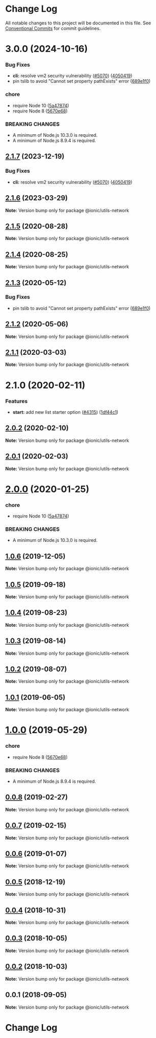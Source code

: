 # Change Log

All notable changes to this project will be documented in this file.
See [Conventional Commits](https://conventionalcommits.org) for commit guidelines.

# 3.0.0 (2024-10-16)


### Bug Fixes

* **cli:** resolve vm2 security vulnerability ([#5070](https://github.com/ionic-team/ionic-cli/issues/5070)) ([4050419](https://github.com/ionic-team/ionic-cli/commit/4050419bef70fb92e58b0a83cd4b68b48090e596))
* pin tslib to avoid "Cannot set property pathExists" error ([689e1f0](https://github.com/ionic-team/ionic-cli/commit/689e1f038b907356ef855a067a76d4822e7072a8))


### chore

* require Node 10 ([5a47874](https://github.com/ionic-team/ionic-cli/commit/5a478746c074207b6dc96aa8771f04a606deb1ef))
* require Node 8 ([5670e68](https://github.com/ionic-team/ionic-cli/commit/5670e68eafb4b6ba2e60b6120e836931508c03a5))


### BREAKING CHANGES

* A minimum of Node.js 10.3.0 is required.
* A minimum of Node.js 8.9.4 is required.





## [2.1.7](https://github.com/ionic-team/ionic-cli/compare/@ionic/utils-network@2.1.6...@ionic/utils-network@2.1.7) (2023-12-19)


### Bug Fixes

* **cli:** resolve vm2 security vulnerability ([#5070](https://github.com/ionic-team/ionic-cli/issues/5070)) ([4050419](https://github.com/ionic-team/ionic-cli/commit/4050419bef70fb92e58b0a83cd4b68b48090e596))





## [2.1.6](https://github.com/ionic-team/ionic-cli/compare/@ionic/utils-network@2.1.5...@ionic/utils-network@2.1.6) (2023-03-29)

**Note:** Version bump only for package @ionic/utils-network





## [2.1.5](https://github.com/ionic-team/ionic-cli/compare/@ionic/utils-network@2.1.4...@ionic/utils-network@2.1.5) (2020-08-28)

**Note:** Version bump only for package @ionic/utils-network





## [2.1.4](https://github.com/ionic-team/ionic-cli/compare/@ionic/utils-network@2.1.3...@ionic/utils-network@2.1.4) (2020-08-25)

**Note:** Version bump only for package @ionic/utils-network





## [2.1.3](https://github.com/ionic-team/ionic-cli/compare/@ionic/utils-network@2.1.2...@ionic/utils-network@2.1.3) (2020-05-12)


### Bug Fixes

* pin tslib to avoid "Cannot set property pathExists" error ([689e1f0](https://github.com/ionic-team/ionic-cli/commit/689e1f038b907356ef855a067a76d4822e7072a8))





## [2.1.2](https://github.com/ionic-team/ionic-cli/compare/@ionic/utils-network@2.1.1...@ionic/utils-network@2.1.2) (2020-05-06)

**Note:** Version bump only for package @ionic/utils-network





## [2.1.1](https://github.com/ionic-team/ionic-cli/compare/@ionic/utils-network@2.1.0...@ionic/utils-network@2.1.1) (2020-03-03)

**Note:** Version bump only for package @ionic/utils-network





# 2.1.0 (2020-02-11)


### Features

* **start:** add new list starter option ([#4315](https://github.com/ionic-team/ionic-cli/issues/4315)) ([1df44c1](https://github.com/ionic-team/ionic-cli/commit/1df44c1591f37b89f2b672857740edd6cb2aea67))





## [2.0.2](https://github.com/ionic-team/ionic-cli/compare/@ionic/utils-network@2.0.1...@ionic/utils-network@2.0.2) (2020-02-10)

**Note:** Version bump only for package @ionic/utils-network





## [2.0.1](https://github.com/ionic-team/ionic-cli/compare/@ionic/utils-network@2.0.0...@ionic/utils-network@2.0.1) (2020-02-03)

**Note:** Version bump only for package @ionic/utils-network





# [2.0.0](https://github.com/ionic-team/ionic-cli/compare/@ionic/utils-network@1.0.6...@ionic/utils-network@2.0.0) (2020-01-25)


### chore

* require Node 10 ([5a47874](https://github.com/ionic-team/ionic-cli/commit/5a478746c074207b6dc96aa8771f04a606deb1ef))


### BREAKING CHANGES

* A minimum of Node.js 10.3.0 is required.





## [1.0.6](https://github.com/ionic-team/ionic-cli/compare/@ionic/utils-network@1.0.5...@ionic/utils-network@1.0.6) (2019-12-05)

**Note:** Version bump only for package @ionic/utils-network





## [1.0.5](https://github.com/ionic-team/ionic-cli/compare/@ionic/utils-network@1.0.4...@ionic/utils-network@1.0.5) (2019-09-18)

**Note:** Version bump only for package @ionic/utils-network





## [1.0.4](https://github.com/ionic-team/ionic-cli/compare/@ionic/utils-network@1.0.3...@ionic/utils-network@1.0.4) (2019-08-23)

**Note:** Version bump only for package @ionic/utils-network





## [1.0.3](https://github.com/ionic-team/ionic-cli/compare/@ionic/utils-network@1.0.2...@ionic/utils-network@1.0.3) (2019-08-14)

**Note:** Version bump only for package @ionic/utils-network





## [1.0.2](https://github.com/ionic-team/ionic-cli/compare/@ionic/utils-network@1.0.1...@ionic/utils-network@1.0.2) (2019-08-07)

**Note:** Version bump only for package @ionic/utils-network





## [1.0.1](https://github.com/ionic-team/ionic-cli/compare/@ionic/utils-network@1.0.0...@ionic/utils-network@1.0.1) (2019-06-05)

**Note:** Version bump only for package @ionic/utils-network





# [1.0.0](https://github.com/ionic-team/ionic-cli/compare/@ionic/utils-network@0.0.8...@ionic/utils-network@1.0.0) (2019-05-29)


### chore

* require Node 8 ([5670e68](https://github.com/ionic-team/ionic-cli/commit/5670e68))


### BREAKING CHANGES

* A minimum of Node.js 8.9.4 is required.





<a name="0.0.8"></a>
## [0.0.8](https://github.com/ionic-team/ionic-cli/compare/@ionic/utils-network@0.0.7...@ionic/utils-network@0.0.8) (2019-02-27)




**Note:** Version bump only for package @ionic/utils-network

<a name="0.0.7"></a>
## [0.0.7](https://github.com/ionic-team/ionic-cli/compare/@ionic/utils-network@0.0.6...@ionic/utils-network@0.0.7) (2019-02-15)




**Note:** Version bump only for package @ionic/utils-network

<a name="0.0.6"></a>
## [0.0.6](https://github.com/ionic-team/ionic-cli/compare/@ionic/utils-network@0.0.5...@ionic/utils-network@0.0.6) (2019-01-07)




**Note:** Version bump only for package @ionic/utils-network

<a name="0.0.5"></a>
## [0.0.5](https://github.com/ionic-team/ionic-cli/compare/@ionic/utils-network@0.0.4...@ionic/utils-network@0.0.5) (2018-12-19)




**Note:** Version bump only for package @ionic/utils-network

<a name="0.0.4"></a>
## [0.0.4](https://github.com/ionic-team/ionic-cli/compare/@ionic/utils-network@0.0.3...@ionic/utils-network@0.0.4) (2018-10-31)




**Note:** Version bump only for package @ionic/utils-network

<a name="0.0.3"></a>
## [0.0.3](https://github.com/ionic-team/ionic-cli/compare/@ionic/utils-network@0.0.2...@ionic/utils-network@0.0.3) (2018-10-05)




**Note:** Version bump only for package @ionic/utils-network

<a name="0.0.2"></a>
## [0.0.2](https://github.com/ionic-team/ionic-cli/compare/@ionic/utils-network@0.0.1...@ionic/utils-network@0.0.2) (2018-10-03)




**Note:** Version bump only for package @ionic/utils-network

<a name="0.0.1"></a>
## 0.0.1 (2018-09-05)




**Note:** Version bump only for package @ionic/utils-network

# Change Log
